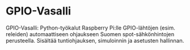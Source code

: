 # GPIO-Vasalli
GPIO-Vasalli: Python-työkalut Raspberry Pi:lle GPIO-lähtöjen (esim. releiden) automaattiseen ohjaukseen Suomen spot-sähkönhintojen perusteella. Sisältää tuntiohjauksen, simuloinnin ja asetusten hallinnan.
